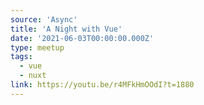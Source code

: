 ```yaml
---
source: 'Async'
title: 'A Night with Vue'
date: '2021-06-03T00:00:00.000Z'
type: meetup
tags:
  - vue
  - nuxt
link: https://youtu.be/r4MFkHmOOdI?t=1880
---
```

